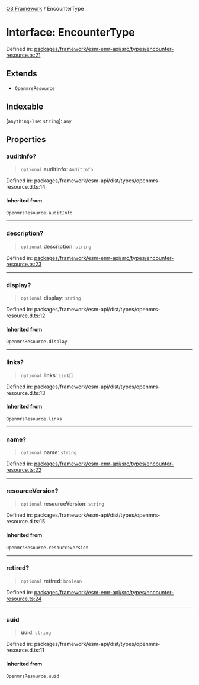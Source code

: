 [O3 Framework](../API.md) / EncounterType

# Interface: EncounterType

Defined in: [packages/framework/esm-emr-api/src/types/encounter-resource.ts:21](https://github.com/openmrs/openmrs-esm-core/blob/main/packages/framework/esm-emr-api/src/types/encounter-resource.ts#L21)

## Extends

- `OpenmrsResource`

## Indexable

\[`anythingElse`: `string`\]: `any`

## Properties

### auditInfo?

> `optional` **auditInfo**: `AuditInfo`

Defined in: packages/framework/esm-api/dist/types/openmrs-resource.d.ts:14

#### Inherited from

`OpenmrsResource.auditInfo`

***

### description?

> `optional` **description**: `string`

Defined in: [packages/framework/esm-emr-api/src/types/encounter-resource.ts:23](https://github.com/openmrs/openmrs-esm-core/blob/main/packages/framework/esm-emr-api/src/types/encounter-resource.ts#L23)

***

### display?

> `optional` **display**: `string`

Defined in: packages/framework/esm-api/dist/types/openmrs-resource.d.ts:12

#### Inherited from

`OpenmrsResource.display`

***

### links?

> `optional` **links**: `Link`[]

Defined in: packages/framework/esm-api/dist/types/openmrs-resource.d.ts:13

#### Inherited from

`OpenmrsResource.links`

***

### name?

> `optional` **name**: `string`

Defined in: [packages/framework/esm-emr-api/src/types/encounter-resource.ts:22](https://github.com/openmrs/openmrs-esm-core/blob/main/packages/framework/esm-emr-api/src/types/encounter-resource.ts#L22)

***

### resourceVersion?

> `optional` **resourceVersion**: `string`

Defined in: packages/framework/esm-api/dist/types/openmrs-resource.d.ts:15

#### Inherited from

`OpenmrsResource.resourceVersion`

***

### retired?

> `optional` **retired**: `boolean`

Defined in: [packages/framework/esm-emr-api/src/types/encounter-resource.ts:24](https://github.com/openmrs/openmrs-esm-core/blob/main/packages/framework/esm-emr-api/src/types/encounter-resource.ts#L24)

***

### uuid

> **uuid**: `string`

Defined in: packages/framework/esm-api/dist/types/openmrs-resource.d.ts:11

#### Inherited from

`OpenmrsResource.uuid`
